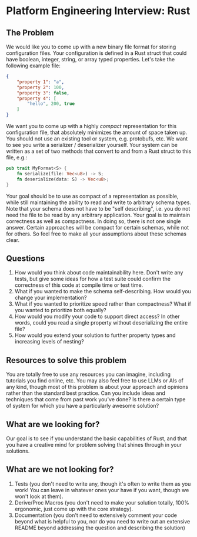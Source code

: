 # Platform Engineering Interview: Rust

## The Problem

We would like you to come up with a new binary file format for storing configuration files. Your configuration is defined in a Rust struct that could have boolean, integer, string, or array typed properties. Let's take the following example file:

```json
{
    "property 1": "a",
    "property 2": 100,
    "property 3": false,
    "property 4": [
        "hello", 200, true
    ]
}
```

We want you to come up with a highly _compact_ representation for this configuration file, that absolutely minimizes the amount of space taken up. You should not use an existing tool or system, e.g. protobufs, etc. We want to see you write a serializer / deserializer yourself. Your system can be written as a set of two methods that convert to and from a Rust struct to this file, e.g.:

```rs
pub trait MyFormat<S> {
    fn serialize(file: Vec<u8>) -> S;
    fn deserialize(data: S) -> Vec<u8>;
}
```

Your goal should be to use as compact of a representation as possible, while still maintaining the ability to read and write to arbitrary schema types. Note that your schema does not have to be "self describing", i.e. you do not need the file to be read by any arbitrary application. Your goal is to maintain correctness as well as compactness. In doing so, there is not one single answer. Certain approaches will be compact for certain schemas, while not for others. So feel free to make all your assumptions about these schemas clear.

## Questions

1. How would you think about code maintainability here. Don't write any tests, but give some ideas for how a test suite could confirm the correctness of this code at compile time or test time.
2. What if you wanted to make the schema self-describing. How would you change your implementation?
3. What if you wanted to prioritize speed rather than compactness? What if you wanted to prioritize both equally?
4. How would you modify your code to support direct access? In other words, could you read a single property without deserializing the entire file?
5. How would you extend your solution to further property types and increasing levels of nesting?

## Resources to solve this problem

You are totally free to use any resources you can imagine, including tutorials you find online, etc. You may also feel free to use LLMs or AIs of any kind, though most of this problem is about your approach and opinions rather than the standard best practice. Can you include ideas and techniques that come from past work you've done? Is there a certain type of system for which you have a particularly awesome solution?

## What are we looking for?

Our goal is to see if you understand the basic capabilities of Rust, and that you have a creative mind for problem solving that shines through in your solutions. 

## What are we not looking for?

1. Tests (you don't need to write any, though it's often to write them as you work! You can leave in whatever ones your have if you want, though we won't look at them).
2. Derive/Proc Macros (you don't need to make your solution totally, 100% ergonomic, just come up with the core strategy).
3. Documentation (you don't need to extensively comment your code beyond what is helpful to you, nor do you need to write out an extensive README beyond addressing the question and describing the solution)
